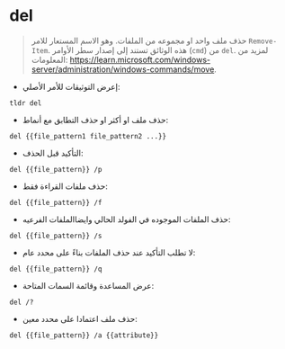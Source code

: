 # del

> حذف ملف واحد او مجموعه من الملفات.
> وهو الاسم المستعار للامر `Remove-Item`.
> هذه الوثائق تستند إلى إصدار سطر الأوامر (`cmd`) من `del`.
> لمزيد من المعلومات: <https://learn.microsoft.com/windows-server/administration/windows-commands/move>.

- إعرض التوثيقات للأمر الأصلي:

`tldr del`

- حذف ملف او أكثر او حذف التطابق مع أنماط:

`del {{file_pattern1 file_pattern2 ...}}`

- التأكيد قبل الحذف:

`del {{file_pattern}} /p`

- حذف ملفات القراءة فقط:

`del {{file_pattern}} /f`

- حذف الملفات الموجوده في الفولد الحالي وايضاالملفات الفرعيه:

`del {{file_pattern}} /s`

- لا تطلب التأكيد عند حذف الملفات بناءً على محدد عام:

`del {{file_pattern}} /q`

- عرض المساعدة وقائمة السمات المتاحة:

`del /?`

- حذف ملف اعتمادا على محدد معين:

`del {{file_pattern}} /a {{attribute}}`
